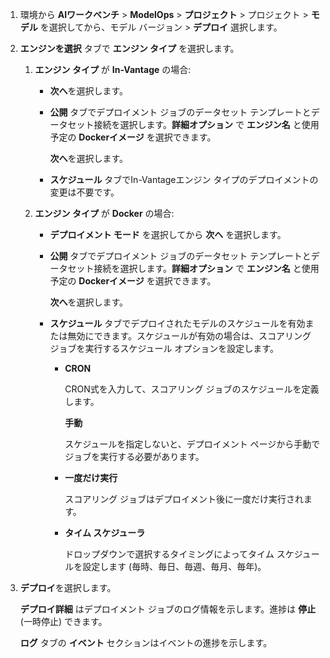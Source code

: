 1.  環境から **AIワークベンチ** > **ModelOps** > **プロジェクト** > プロジェクト > **モデル** を選択してから、モデル バージョン > **デプロイ** 選択します。


1.  **エンジンを選択** タブで **エンジン タイプ** を選択します。

    1.  **エンジン タイプ** が **In-Vantage** の場合:

        -   **次へ**を選択します。


        -   **公開** タブでデプロイメント ジョブのデータセット テンプレートとデータセット接続を選択します。**詳細オプション** で **エンジン名** と使用予定の **Dockerイメージ** を選択できます。

            **次へ**を選択します。


        -   **スケジュール** タブでIn-Vantageエンジン タイプのデプロイメントの変更は不要です。


    1.  **エンジン タイプ** が **Docker** の場合:

        -   **デプロイメント モード** を選択してから **次へ** を選択します。


        -   **公開** タブでデプロイメント ジョブのデータセット テンプレートとデータセット接続を選択します。**詳細オプション** で **エンジン名** と使用予定の **Dockerイメージ** を選択できます。

            **次へ**を選択します。


        -   **スケジュール** タブでデプロイされたモデルのスケジュールを有効または無効にできます。スケジュールが有効の場合は、スコアリング ジョブを実行するスケジュール オプションを設定します。

            -   **CRON**

                CRON式を入力して、スコアリング ジョブのスケジュールを定義します。

                **手動**

                スケジュールを指定しないと、デプロイメント ページから手動でジョブを実行する必要があります。


            -   **一度だけ実行**

                スコアリング ジョブはデプロイメント後に一度だけ実行されます。


            -   **タイム スケジューラ**

                ドロップダウンで選択するタイミングによってタイム スケジュールを設定します (毎時、毎日、毎週、毎月、毎年)。


1.  **デプロイ**を選択します。

    **デプロイ詳細** はデプロイメント ジョブのログ情報を示します。進捗は **停止** (一時停止) できます。

    **ログ** タブの **イベント** セクションはイベントの進捗を示します。


